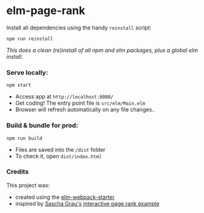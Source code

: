 # elm-page-rank

Install all dependencies using the handy `reinstall` script:
```
npm run reinstall
```
*This does a clean (re)install of all npm and elm packages, plus a global elm install.*


### Serve locally:
```
npm start
```
* Access app at `http://localhost:8080/`
* Get coding! The entry point file is `src/elm/Main.elm`
* Browser will refresh automatically on any file changes..


### Build & bundle for prod:
```
npm run build
```

* Files are saved into the `/dist` folder
* To check it, open `dist/index.html`


### Credits
This project was:
* created using the [elm-webpack-starter](https://github.com/elm-community/elm-webpack-starter.git)
* inspired by [Sascha Grau's](http://www.graui.de/) [interactive page rank example](http://www.graui.de/pageRank.htm)
